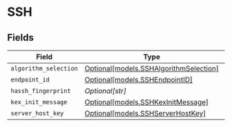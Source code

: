 # SSH


## Fields

| Field                                                                        | Type                                                                         | Required                                                                     | Description                                                                  |
| ---------------------------------------------------------------------------- | ---------------------------------------------------------------------------- | ---------------------------------------------------------------------------- | ---------------------------------------------------------------------------- |
| `algorithm_selection`                                                        | [Optional[models.SSHAlgorithmSelection]](../models/sshalgorithmselection.md) | :heavy_minus_sign:                                                           | N/A                                                                          |
| `endpoint_id`                                                                | [Optional[models.SSHEndpointID]](../models/sshendpointid.md)                 | :heavy_minus_sign:                                                           | N/A                                                                          |
| `hassh_fingerprint`                                                          | *Optional[str]*                                                              | :heavy_minus_sign:                                                           | N/A                                                                          |
| `kex_init_message`                                                           | [Optional[models.SSHKexInitMessage]](../models/sshkexinitmessage.md)         | :heavy_minus_sign:                                                           | N/A                                                                          |
| `server_host_key`                                                            | [Optional[models.SSHServerHostKey]](../models/sshserverhostkey.md)           | :heavy_minus_sign:                                                           | N/A                                                                          |